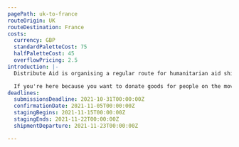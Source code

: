```yaml
---
pagePath: uk-to-france
routeOrigin: UK
routeDestination: France
costs:
  currency: GBP
  standardPaletteCost: 75
  halfPaletteCost: 45
  overflowPricing: 2.5
introduction: |-
  Distribute Aid is organising a regular route for humanitarian aid shipments between the UK and France. We won't let pandemics, Brexit, or global supply chain disruptions stop the flow of aid to those who need it most! ♥

  If you're here because you want to donate goods for people on the move in France- **thank you!** Groups on the ground would not be able to provide the services they do without support from donations like yours.
deadlines:
  submissionsDeadline: 2021-10-31T00:00:00Z
  confirmationDate: 2021-11-05T00:00:00Z
  stagingBegins: 2021-11-15T00:00:00Z
  stagingEnds: 2021-11-22T00:00:00Z
  shipmentDeparture: 2021-11-23T00:00:00Z

---
```

